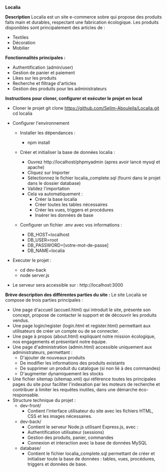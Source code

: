 **Localia**

**Description**
Localia est un site e-commerce sobre qui propose des produits faits main et durables, respectant une fabrication écologique.
Les produits disponibles sont principalement des articles de :
- Textiles
- Décoration
- Mobilier

**Fonctionnalités principales :**
- Authentification (admin/user)
- Gestion de panier et paiement
- Likes sur les produits
- Recherche et filtrage d'articles
- Gestion des produits pour les administrateurs

**Instructions pour cloner, configurer et exécuter le projet en local**
- Cloner le projet
    git clone https://github.com/Selim-Abouleila/Localia.git
    cd localia

- Configurer l'environnement 
    - Installer les dépendances :
        - npm install
    
    - Créer et initialiser la base de données localia :
        - Ouvrez http://localhost/phpmyadmin (apres avoir lancé mysql et apache)
        - Cliquez sur Importer
        - Sélectionnez le fichier localia_complete.sql (fourni dans le projet dans le dossier database)
        - Validez l'importation
        - Cela va automatiquement :
            - Créer la base localia
            - Créer toutes les tables nécessaires
            - Créer les vues, triggers et procédures
            - Insérer les données de base
    
    - Configurer un fichier .env avec vos informations :
        - DB_HOST=localhost
        - DB_USER=root
        - DB_PASSWORD=[votre-mot-de-passe]
        - DB_NAME=localia
    
- Executer le projet : 
    - cd dev-back
    - node server.js
 
- Le serveur sera accessible sur : http://localhost:3000

**Brève description des différentes parties du site :**
Le site Localia se compose de trois parties principales :

- Une page d'accueil (accueil.html) qui introduit le site, présente son concept, propose de contacter le support et de découvrir les produits vendus.
- Une page login/register (login.html et register.html) permettant aux utilisateurs de créer un compte ou de se connecter.
- Une page à propos (about.html) expliquant notre mission écologique, nos engagements et présentant notre équipe.
- Une page d'administration (admin.html) accessible uniquement aux administrateurs, permettant :
    - D'ajouter de nouveaux produits
    - De modifier les informations des produits existants
    - De supprimer un produit du catalogue (si non lié à des commandes)
    - D'augmenter dynamiquement les stocks
- Une fichier sitemap (sitemap.xml) qui référence toutes les principales pages du site pour faciliter l'indexation par les moteurs de recherche et contribuer à limiter les requêtes inutiles, dans une démarche éco-responsable. 
- Structure technique du projet :
    - dev-front/
        - Contient l'interface utilisateur du site avec les fichiers HTML, CSS et les images nécessaires.
    - dev-back/
        - Contient le serveur Node.js utilisant Express.js, avec :
        - Authentification utilisateur (sessions)
        - Gestion des produits, panier, commandes
        - Connexion et interaction avec la base de données MySQL
    - database/
        - Contient le fichier localia_complete.sql permettant de créer et initialiser toute la base de données : tables, vues, procédures, triggers             et données de base.
